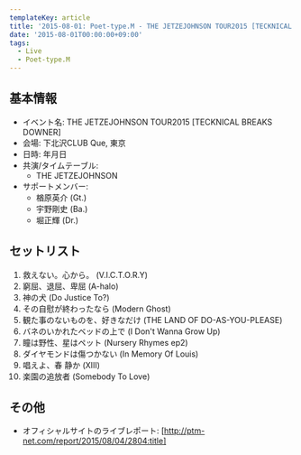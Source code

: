 ```yaml
---
templateKey: article
title: '2015-08-01: Poet-type.M - THE JETZEJOHNSON TOUR2015 [TECKNICAL BREAKS DOWNER] at 下北沢CLUB Que'
date: '2015-08-01T00:00:00+09:00'
tags:
  - Live
  - Poet-type.M
---
```

## 基本情報

* イベント名: THE JETZEJOHNSON TOUR2015 [TECKNICAL BREAKS DOWNER]
* 会場: 下北沢CLUB Que, 東京
* 日時: 年月日
* 共演/タイムテーブル:
  * THE JETZEJOHNSON
* サポートメンバー:
  * 楢原英介 (Gt.)
  * 宇野剛史 (Ba.)
  * 堀正輝 (Dr.)

## セットリスト

1. 救えない。心から。 (V.I.C.T.O.R.Y)
1. 窮屈、退屈、卑屈 (A-halo)
1. 神の犬 (Do Justice To?)
1. その自慰が終わったなら (Modern Ghost)
1. 観た事のないものを、好きなだけ (THE LAND OF DO-AS-YOU-PLEASE)
1. バネのいかれたベッドの上で (I Don't Wanna Grow Up)
1. 瞳は野性、星はペット (Nursery Rhymes ep2)
1. ダイヤモンドは傷つかない (In Memory Of Louis)
1. 唱えよ、春 静か (XIII)
1. 楽園の追放者 (Somebody To Love)

## その他

* オフィシャルサイトのライブレポート: [http://ptm-net.com/report/2015/08/04/2804:title]
